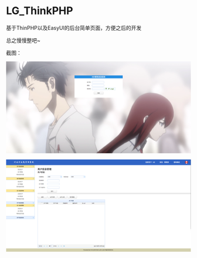 # LG_ThinkPHP

基于ThinPHP以及EasyUI的后台简单页面，方便之后的开发

总之慢慢整吧~

截图：

![image](https://github.com/todaylg/LG_ThinkPHP/blob/master/introduce_image/LoginPage.png)

![image](https://github.com/todaylg/LG_ThinkPHP/blob/master/introduce_image/content.png)

